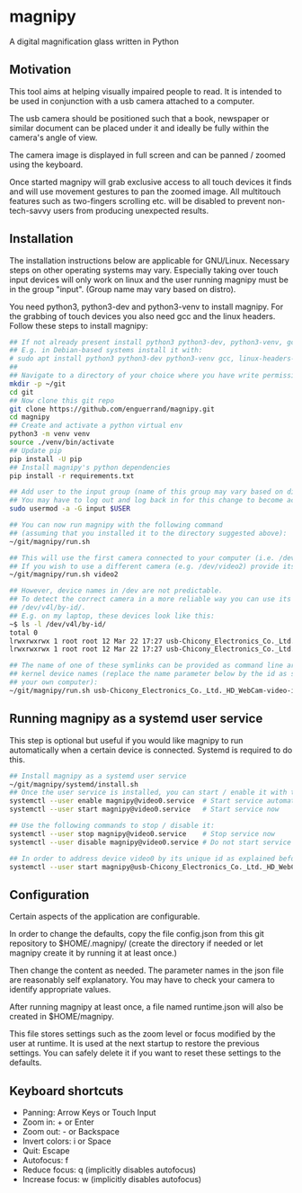 # magnipy
A digital magnification glass written in Python

## Motivation
This tool aims at helping visually impaired people to read. It is intended to be used in conjunction with a usb camera attached to a computer.

The usb camera should be positioned such that a book, newspaper or similar document can be placed under it and ideally be fully within the camera's angle of view.

The camera image is displayed in full screen and can be panned / zoomed using the keyboard.

Once started magnipy will grab exclusive access to all touch devices it finds and will use movement gestures to pan the zoomed image.
All multitouch features such as two-fingers scrolling etc. will be disabled to prevent non-tech-savvy users from producing unexpected results.

## Installation
The installation instructions below are applicable for GNU/Linux. Necessary steps on other operating systems may vary.
Especially taking over touch input devices will only work on linux and the user running magnipy must be in the group "input".
(Group name may vary based on distro).

You need python3, python3-dev and python3-venv to install magnipy.
For the grabbing of touch devices you also need gcc and the linux headers.
Follow these steps to install magnipy:

```bash
## If not already present install python3 python3-dev, python3-venv, gcc and linux headers
## E.g. in Debian-based systems install it with:
# sudo apt install python3 python3-dev python3-venv gcc, linux-headers-$(uname -r)
## 
## Navigate to a directory of your choice where you have write permissions. E.g:
mkdir -p ~/git
cd git
## Now clone this git repo
git clone https://github.com/enguerrand/magnipy.git
cd magnipy
## Create and activate a python virtual env
python3 -m venv venv
source ./venv/bin/activate
## Update pip
pip install -U pip
## Install magnipy's python dependencies
pip install -r requirements.txt

## Add user to the input group (name of this group may vary based on distro)
## You may have to log out and log back in for this change to become active 
sudo usermod -a -G input $USER

## You can now run magnipy with the following command 
## (assuming that you installed it to the directory suggested above):
~/git/magnipy/run.sh

## This will use the first camera connected to your computer (i.e. /dev/video0)
## If you wish to use a different camera (e.g. /dev/video2) provide its device name as a command line argument:
~/git/magnipy/run.sh video2

## However, device names in /dev are not predictable. 
## To detect the correct camera in a more reliable way you can use its id as listed by the symlinks in 
## /dev/v4l/by-id/.
## E.g. on my laptop, these devices look like this:
~$ ls -l /dev/v4l/by-id/
total 0
lrwxrwxrwx 1 root root 12 Mar 22 17:27 usb-Chicony_Electronics_Co._Ltd._HD_WebCam-video-index0 -> ../../video0
lrwxrwxrwx 1 root root 12 Mar 22 17:27 usb-Chicony_Electronics_Co._Ltd._HD_WebCam-video-index1 -> ../../video1

## The name of one of these symlinks can be provided as command line argument to magnipy in the same way as the 
## kernel device names (replace the name parameter below by the id as shown in the output of the above command on
## your own computer):
~/git/magnipy/run.sh usb-Chicony_Electronics_Co._Ltd._HD_WebCam-video-index0
```

## Running magnipy as a systemd user service
This step is optional but useful if you would like magnipy to run automatically when a certain device is connected. 
Systemd is required to do this.
```bash
## Install magnipy as a systemd user service
~/git/magnipy/systemd/install.sh
## Once the user service is installed, you can start / enable it with the following commands:
systemctl --user enable magnipy@video0.service  # Start service automatically after login
systemctl --user start magnipy@video0.service   # Start service now

## Use the following commands to stop / disable it:
systemctl --user stop magnipy@video0.service    # Stop service now
systemctl --user disable magnipy@video0.service # Do not start service automatically at login

## In order to address device video0 by its unique id as explained before you can start/enable the service with
systemctl --user start magnipy@usb-Chicony_Electronics_Co._Ltd._HD_WebCam-video-index0.service
```
## Configuration
Certain aspects of the application are configurable.

In order to change the defaults, copy the file config.json from this git repository to $HOME/.magnipy/ (create the
directory if needed or let magnipy create it by running it at least once.)

Then change the content as needed. The parameter names in the json file are reasonably self explanatory. You may have
to check your camera to identify appropriate values.

After running magnipy at least once, a file named runtime.json will also be created in $HOME/magnipy.

This file stores settings such as the zoom level or focus modified by the user at runtime. It is used at the next
startup to restore the previous settings. You can safely delete it if you want to reset these settings to the defaults.

## Keyboard shortcuts
- Panning: Arrow Keys or Touch Input
- Zoom in: + or Enter
- Zoom out: - or Backspace
- Invert colors: i or Space
- Quit: Escape
- Autofocus: f
- Reduce focus: q (implicitly disables autofocus)
- Increase focus: w (implicitly disables autofocus)
